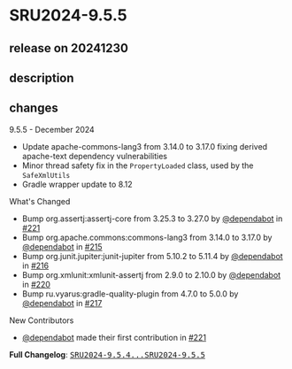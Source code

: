 # SRU2024-9.5.5

## release on 20241230
## description
## changes
9.5.5 - December 2024

* Update apache-commons-lang3 from 3.14.0 to 3.17.0 fixing derived apache-text dependency vulnerabilities
* Minor thread safety fix in the <code>PropertyLoaded</code> class, used by the <code>SafeXmlUtils</code>
* Gradle wrapper update to 8.12

What's Changed

* Bump org.assertj:assertj-core from 3.25.3 to 3.27.0 by <a class="user-mention notranslate" data-hovercard-type="organization" data-hovercard-url="/orgs/dependabot/hovercard" data-octo-click="hovercard-link-click" data-octo-dimensions="link_type:self" href="https://github.com/dependabot">@dependabot</a> in <a class="issue-link js-issue-link" data-error-text="Failed to load title" data-id="2760953745" data-permission-text="Title is private" data-url="https://github.com/prowide/prowide-core/issues/221" data-hovercard-type="pull_request" data-hovercard-url="/prowide/prowide-core/pull/221/hovercard" href="https://github.com/prowide/prowide-core/pull/221">#221</a>
* Bump org.apache.commons:commons-lang3 from 3.14.0 to 3.17.0 by <a class="user-mention notranslate" data-hovercard-type="organization" data-hovercard-url="/orgs/dependabot/hovercard" data-octo-click="hovercard-link-click" data-octo-dimensions="link_type:self" href="https://github.com/dependabot">@dependabot</a> in <a class="issue-link js-issue-link" data-error-text="Failed to load title" data-id="2760911589" data-permission-text="Title is private" data-url="https://github.com/prowide/prowide-core/issues/215" data-hovercard-type="pull_request" data-hovercard-url="/prowide/prowide-core/pull/215/hovercard" href="https://github.com/prowide/prowide-core/pull/215">#215</a>
* Bump org.junit.jupiter:junit-jupiter from 5.10.2 to 5.11.4 by <a class="user-mention notranslate" data-hovercard-type="organization" data-hovercard-url="/orgs/dependabot/hovercard" data-octo-click="hovercard-link-click" data-octo-dimensions="link_type:self" href="https://github.com/dependabot">@dependabot</a> in <a class="issue-link js-issue-link" data-error-text="Failed to load title" data-id="2760911678" data-permission-text="Title is private" data-url="https://github.com/prowide/prowide-core/issues/216" data-hovercard-type="pull_request" data-hovercard-url="/prowide/prowide-core/pull/216/hovercard" href="https://github.com/prowide/prowide-core/pull/216">#216</a>
* Bump org.xmlunit:xmlunit-assertj from 2.9.0 to 2.10.0 by <a class="user-mention notranslate" data-hovercard-type="organization" data-hovercard-url="/orgs/dependabot/hovercard" data-octo-click="hovercard-link-click" data-octo-dimensions="link_type:self" href="https://github.com/dependabot">@dependabot</a> in <a class="issue-link js-issue-link" data-error-text="Failed to load title" data-id="2760953717" data-permission-text="Title is private" data-url="https://github.com/prowide/prowide-core/issues/220" data-hovercard-type="pull_request" data-hovercard-url="/prowide/prowide-core/pull/220/hovercard" href="https://github.com/prowide/prowide-core/pull/220">#220</a>
* Bump ru.vyarus:gradle-quality-plugin from 4.7.0 to 5.0.0 by <a class="user-mention notranslate" data-hovercard-type="organization" data-hovercard-url="/orgs/dependabot/hovercard" data-octo-click="hovercard-link-click" data-octo-dimensions="link_type:self" href="https://github.com/dependabot">@dependabot</a> in <a class="issue-link js-issue-link" data-error-text="Failed to load title" data-id="2760911707" data-permission-text="Title is private" data-url="https://github.com/prowide/prowide-core/issues/217" data-hovercard-type="pull_request" data-hovercard-url="/prowide/prowide-core/pull/217/hovercard" href="https://github.com/prowide/prowide-core/pull/217">#217</a>

New Contributors

* <a class="user-mention notranslate" data-hovercard-type="organization" data-hovercard-url="/orgs/dependabot/hovercard" data-octo-click="hovercard-link-click" data-octo-dimensions="link_type:self" href="https://github.com/dependabot">@dependabot</a> made their first contribution in <a class="issue-link js-issue-link" data-error-text="Failed to load title" data-id="2760953745" data-permission-text="Title is private" data-url="https://github.com/prowide/prowide-core/issues/221" data-hovercard-type="pull_request" data-hovercard-url="/prowide/prowide-core/pull/221/hovercard" href="https://github.com/prowide/prowide-core/pull/221">#221</a>

<strong>Full Changelog</strong>: <a class="commit-link" href="https://github.com/prowide/prowide-core/compare/SRU2024-9.5.4...SRU2024-9.5.5"><tt>SRU2024-9.5.4...SRU2024-9.5.5</tt></a>

